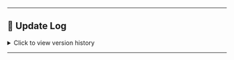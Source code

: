***

## 📜 Update Log

<details>
<summary>Click to view version history</summary>

### Version 0.2V

-   **Friendly Fire**: A toggle has been added to the main menu to enable or disable friendly fire. The damage application logic has been patched to respect this setting.
-   **Time Control**: Only the host can now control the game speed. If the host dies, control is automatically transferred to the next living player.
-   **Respawning**: A system has been implemented to respawn dead players when moving to the next layer. Players who died on the previous level will respawn with damaged body parts.
-   **Console Access**: The console is now restricted to the host by default. The host can grant and revoke console access to other players using new console commands: `grantconsole <playerid>` and `revokeconsole <playerid>`.
-   **Tutorial**: The multiplayer mod is now disabled during the tutorial scene.
-   **Spawn Options**: A setting has been added to the main menu to allow players to choose between spawning in a single pod or separate pods.
-   **Code Locality**: Patches have been reviewed to ensure that UI, camera, and other local effects are not unnecessarily synchronized across the network.
-   **Game Modes**: The mod is now compatible with the "Unchipped" and "RadiationLine" game modes.

</details>

***
